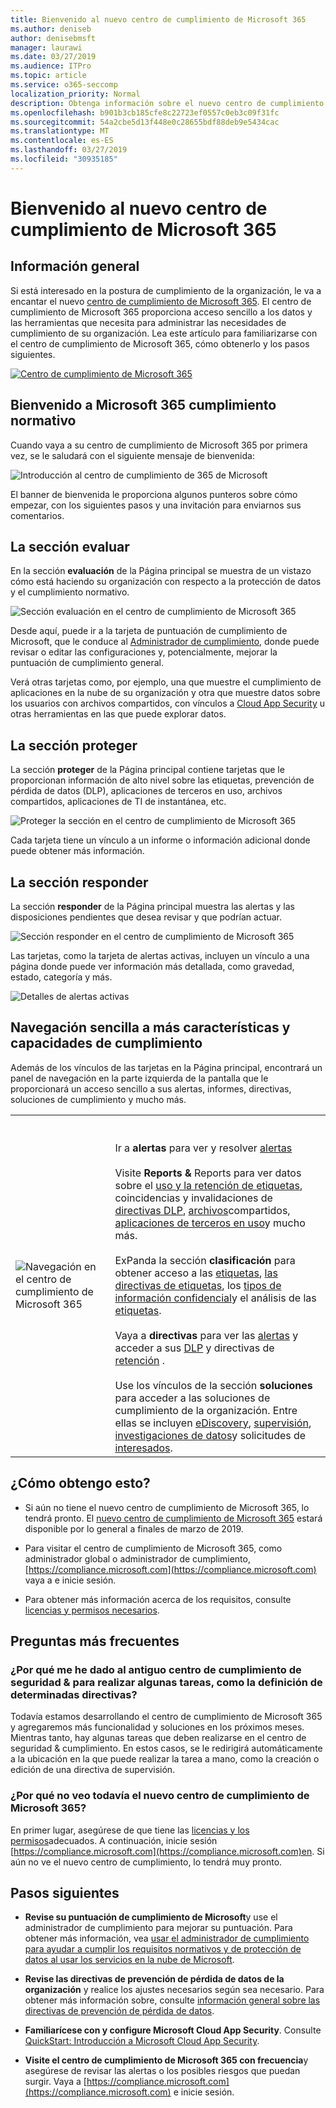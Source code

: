 ```yaml
---
title: Bienvenido al nuevo centro de cumplimiento de Microsoft 365
ms.author: deniseb
author: denisebmsft
manager: laurawi
ms.date: 03/27/2019
ms.audience: ITPro
ms.topic: article
ms.service: o365-seccomp
localization_priority: Normal
description: Obtenga información sobre el nuevo centro de cumplimiento de Microsoft 365, incluido lo que contiene, cómo obtenerlo y los pasos siguientes.
ms.openlocfilehash: b901b3cb185cfe8c22723ef0557c0eb3c09f31fc
ms.sourcegitcommit: 54a2cbe5d13f448e0c28655bdf88deb9e5434cac
ms.translationtype: MT
ms.contentlocale: es-ES
ms.lasthandoff: 03/27/2019
ms.locfileid: "30935185"
---
```

# <a name="welcome-to-your-all-new-microsoft-365-compliance-center"></a>Bienvenido al nuevo centro de cumplimiento de Microsoft 365

## <a name="overview"></a>Información general

Si está interesado en la postura de cumplimiento de la organización, le va a encantar el nuevo [centro de cumplimiento de Microsoft 365](https://compliance.microsoft.com). El centro de cumplimiento de Microsoft 365 proporciona acceso sencillo a los datos y las herramientas que necesita para administrar las necesidades de cumplimiento de su organización. Lea este artículo para familiarizarse con el centro de cumplimiento de Microsoft 365, cómo obtenerlo y los pasos siguientes.

[![Centro de cumplimiento de Microsoft 365](media/m365-compliance-center.png)](https://compliance.microsoft.com)

## <a name="welcome-to-microsoft-365-compliance"></a>Bienvenido a Microsoft 365 cumplimiento normativo

Cuando vaya a su centro de cumplimiento de Microsoft 365 por primera vez, se le saludará con el siguiente mensaje de bienvenida:

![Introducción al centro de cumplimiento de 365 de Microsoft](media/m365-compliancecenter-welcomesteps.png)

El banner de bienvenida le proporciona algunos punteros sobre cómo empezar, con los siguientes pasos y una invitación para enviarnos sus comentarios.

## <a name="the-assess-section"></a>La sección evaluar

En la sección **evaluación** de la Página principal se muestra de un vistazo cómo está haciendo su organización con respecto a la protección de datos y el cumplimiento normativo.

![Sección evaluación en el centro de cumplimiento de Microsoft 365](media/m365-compliance-center-assess.png)

Desde aquí, puede ir a la tarjeta de puntuación de cumplimiento de Microsoft, que le conduce al [Administrador de cumplimiento](meet-data-protection-and-regulatory-reqs-using-microsoft-cloud.md), donde puede revisar o editar las configuraciones y, potencialmente, mejorar la puntuación de cumplimiento general.

Verá otras tarjetas como, por ejemplo, una que muestre el cumplimiento de aplicaciones en la nube de su organización y otra que muestre datos sobre los usuarios con archivos compartidos, con vínculos a [Cloud App Security](https://docs.microsoft.com/cloud-app-security/) u otras herramientas en las que puede explorar datos.

## <a name="the-protect-section"></a>La sección proteger

La sección **proteger** de la Página principal contiene tarjetas que le proporcionan información de alto nivel sobre las etiquetas, prevención de pérdida de datos (DLP), aplicaciones de terceros en uso, archivos compartidos, aplicaciones de TI de instantánea, etc. 

![Proteger la sección en el centro de cumplimiento de Microsoft 365](media/m365-compliance-center-protect.png)

Cada tarjeta tiene un vínculo a un informe o información adicional donde puede obtener más información.

## <a name="the-respond-section"></a>La sección responder

La sección **responder** de la Página principal muestra las alertas y las disposiciones pendientes que desea revisar y que podrían actuar.

![Sección responder en el centro de cumplimiento de Microsoft 365](media/m365-compliance-center-respond.png)

Las tarjetas, como la tarjeta de alertas activas, incluyen un vínculo a una página donde puede ver información más detallada, como gravedad, estado, categoría y más.

![Detalles de alertas activas](media/m365-compliance-center-alerts-details.png) 

## <a name="easy-navigation-to-more-compliance-features-and-capabilities"></a>Navegación sencilla a más características y capacidades de cumplimiento

Además de los vínculos de las tarjetas en la Página principal, encontrará un panel de navegación en la parte izquierda de la pantalla que le proporcionará un acceso sencillo a sus alertas, informes, directivas, soluciones de cumplimiento y mucho más. 

|  |  |
|---------|---------|
|![Navegación en el centro de cumplimiento de Microsoft 365](media/m365-compliance-center-leftnav.png)  |<br/><br/> Ir a **alertas** para ver y resolver [alertas](alerts.md)<br/><br/>Visite **Reports &** Reports para ver datos sobre el [uso y la retención de etiquetas](sensitivity-labels.md), coincidencias y invalidaciones de [directivas DLP](view-the-dlp-reports.md), [archivos](https://docs.microsoft.com/cloud-app-security/file-filters)compartidos, [aplicaciones de terceros en uso](https://docs.microsoft.com/cloud-app-security/discovered-apps)y mucho más.<br/><br/>ExPanda la sección **clasificación** para obtener acceso a las [etiquetas](labels.md), [las directivas de etiquetas](sensitivity-labels.md#what-label-policies-can-do), los [tipos de información confidencial](what-the-sensitive-information-types-look-for.md)y el análisis de las [etiquetas](view-label-activity-for-documents.md).<br/><br/>Vaya a **directivas** para ver las [alertas](alerts.md) y acceder a sus [DLP](data-loss-prevention-policies.md) y directivas de [retención](retention-policies.md) .<br/><br/> Use los vínculos de la sección **soluciones** para acceder a las soluciones de cumplimiento de la organización. Entre ellas se incluyen [eDiscovery](ediscovery.md), [supervisión](supervision-policies.md), [investigaciones de datos](compliance20/data-investigations-release-notes.md)y solicitudes de [interesados](manage-gdpr-data-subject-requests-with-the-dsr-case-tool.md).        |


## <a name="how-do-i-get-this"></a>¿Cómo obtengo esto?

- Si aún no tiene el nuevo centro de cumplimiento de Microsoft 365, lo tendrá pronto. El [nuevo centro de cumplimiento de Microsoft 365](microsoft-security-and-compliance.md#microsoft-365-compliance-center) estará disponible por lo general a finales de marzo de 2019.

- Para visitar el centro de cumplimiento de Microsoft 365, como administrador global o administrador de cumplimiento, [https://compliance.microsoft.com](https://compliance.microsoft.com) vaya a e inicie sesión. 

- Para obtener más información acerca de los requisitos, consulte [licencias y permisos necesarios](microsoft-security-and-compliance.md#required-licenses-and-permissions).

## <a name="frequently-asked-questions"></a>Preguntas más frecuentes

### <a name="why-am-i-taken-to-the-former-security--compliance-center-to-perform-some-tasks-such-as-defining-certain-policies"></a>¿Por qué me he dado al antiguo centro de cumplimiento de seguridad & para realizar algunas tareas, como la definición de determinadas directivas?

Todavía estamos desarrollando el centro de cumplimiento de Microsoft 365 y agregaremos más funcionalidad y soluciones en los próximos meses. Mientras tanto, hay algunas tareas que deben realizarse en el centro de seguridad & cumplimiento. En estos casos, se le redirigirá automáticamente a la ubicación en la que puede realizar la tarea a mano, como la creación o edición de una directiva de supervisión.

### <a name="why-dont-i-see-the-new-microsoft-365-compliance-center-yet"></a>¿Por qué no veo todavía el nuevo centro de cumplimiento de Microsoft 365?

En primer lugar, asegúrese de que tiene las [licencias y los permisos](microsoft-security-and-compliance.md#required-licenses-and-permissions)adecuados. A continuación, inicie sesión [https://compliance.microsoft.com](https://compliance.microsoft.com)en. Si aún no ve el nuevo centro de cumplimiento, lo tendrá muy pronto.

## <a name="next-steps"></a>Pasos siguientes

- **Revise su puntuación de cumplimiento de Microsoft**y use el administrador de cumplimiento para mejorar su puntuación. Para obtener más información, vea [usar el administrador de cumplimiento para ayudar a cumplir los requisitos normativos y de protección de datos al usar los servicios en la nube de Microsoft](meet-data-protection-and-regulatory-reqs-using-microsoft-cloud.md).

- **Revise las directivas de prevención de pérdida de datos de la organización** y realice los ajustes necesarios según sea necesario. Para obtener más información sobre, consulte [información general sobre las directivas de prevención de pérdida de datos](data-loss-prevention-policies.md). 

- **Familiarícese con y configure Microsoft Cloud App Security**. Consulte [QuickStart: Introducción a Microsoft Cloud App Security](https://docs.microsoft.com/cloud-app-security/getting-started-with-cloud-app-security).  

- **Visite el centro de cumplimiento de Microsoft 365 con frecuencia**y asegúrese de revisar las alertas o los posibles riesgos que puedan surgir. Vaya a [https://compliance.microsoft.com](https://compliance.microsoft.com) e inicie sesión.